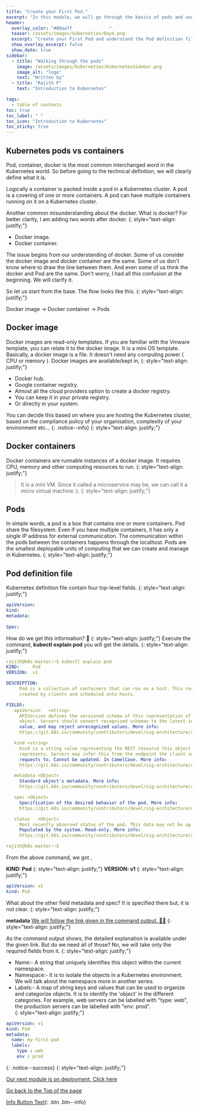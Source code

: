 ```yaml
---
title: "Create your First Pod."
excerpt: "In this module, we will go through the basics of pods and understand the structure of pod definition."
header:
  overlay_color: "#80aaff              "
  teaser: /assets/images/kuberneties/Day4.png
  excerpt: "Create your First Pod and understand the Pod definition file."
  show_overlay_excerpt: false
  show_date: true
sidebar:
  - title: "Walking through the pods"
    image: /assets/images/kuberneties/KubernetesSidebar.png
    image_alt: "logo"
    text: "Written by"
  - title: "Rajith P"
    text: "Introduction to Kubernetes"

tags:
  - table of contents
toc: true
toc_label: " "
toc_icon: "Introduction to Kubernetes"
toc_sticky: true
---
```


## Kubernetes pods vs containers 

Pod, container, docker is the most common interchanged word in the Kubernetes world. So before going to the technical definition, we will clearly define what it is.

Logically a container is packed inside a pod in a Kubernetes cluster. A pod is a covering of one or more containers. A pod can have multiple containers running on it on a Kubernetes cluster.

Another common misunderstanding about the docker. What is docker? For better clarity, I am adding two words after docker.
{: style="text-align: justify;"}

* Docker image.
* Docker container.

The issue begins from our understanding of docker. Some of us consider the docker image and docker container are the same. Some of us don't know where to draw the line between them. And even some of us think the docker and Pod are the same. Don't worry, I had all this confusion at the beginning. We will clarify it.  

So let us start from the base. The flow looks like this.
{: style="text-align: justify;"}

Docker image -> Docker container -> Pods 

## Docker image

Docker images are read-only templates. If you are familiar with the Vmware template, you can relate it to the docker image. It is a mini OS template. Basically, a docker image is a file. It doesn't need any computing power ( CPU or memory ). Docker images are available/kept in,
{: style="text-align: justify;"}

* Docker hub. 
* Google container registry.
* Almost all the cloud providers option to create a docker registry.
* You can keep it in your private registry.
* Or directly in your system.

You can decide this based on where you are hosting the Kubernetes cluster, based on the compliance policy of your organisation, complexity of your environment etc...
{: .notice--info}
{: style="text-align: justify;"}

## Docker containers

Docker containers are runnable instances of a docker image. It requires CPU, memory and other computing resources to run.
{: style="text-align: justify;"}

> It is a mini VM. Since it called a microservice may be, we can call it a micro virtual machine :).
{: style="text-align: justify;"}

## Pods
In simple words, a pod is a box that contains one or more containers. Pod share the filesystem. Even if you have multiple containers, it has only a single IP address for external communication. The communication within the pods between the containers happens through the localhost. Pods are the smallest deployable units of computing that we can create and manage in Kubernetes. 
{: style="text-align: justify;"}


## Pod definition file 

Kubernetes definition file contain four top-level fields.
{: style="text-align: justify;"}

```yaml
apiVersion: 
kind: 
metadata:
 
Spec:
```
How do we get this information? 🤔 
{: style="text-align: justify;"}
Execute the command, **kubectl explain pod** you will get the details.
{: style="text-align: justify;"}

```yaml
rajith@k8s-master:~$ kubectl explain pod
KIND:     Pod
VERSION:  v1

DESCRIPTION:
     Pod is a collection of containers that can run on a host. This resource is
     created by clients and scheduled onto hosts.

FIELDS:
   apiVersion	<string>
     APIVersion defines the versioned schema of this representation of an
     object. Servers should convert recognized schemas to the latest internal
     value, and may reject unrecognized values. More info:
     https://git.k8s.io/community/contributors/devel/sig-architecture/api-conventions.md#resources

   kind	<string>
     Kind is a string value representing the REST resource this object
     represents. Servers may infer this from the endpoint the client submits
     requests to. Cannot be updated. In CamelCase. More info:
     https://git.k8s.io/community/contributors/devel/sig-architecture/api-conventions.md#types-kinds

   metadata	<Object>
     Standard object's metadata. More info:
     https://git.k8s.io/community/contributors/devel/sig-architecture/api-conventions.md#metadata

   spec	<Object>
     Specification of the desired behavior of the pod. More info:
     https://git.k8s.io/community/contributors/devel/sig-architecture/api-conventions.md#spec-and-status

   status	<Object>
     Most recently observed status of the pod. This data may not be up to date.
     Populated by the system. Read-only. More info:
     https://git.k8s.io/community/contributors/devel/sig-architecture/api-conventions.md#spec-and-status

rajith@k8s-master:~$ 
```
From the above command, we got ,

**KIND:     Pod**
{: style="text-align: justify;"}
**VERSION:  v1**
{: style="text-align: justify;"}

```yaml
apiVersion: v1
kind: Pod
```

What about the other field metadata and spec? It is specified there but, it is not clear. 
{: style="text-align: justify;"}

**metadata**  [We will follow the link given in the command output. 🏃🏼](https://git.k8s.io/community/contributors/devel/sig-architecture/api-conventions.md#metadata)
{: style="text-align: justify;"}

As the command output shows, the detailed explanation is available under the given link. But do we need all of those? No, we will take only the required fields from it. 
{: style="text-align: justify;"}


* Name:- A string that uniquely identifies this object within the current namespace. 
* Namespace:- It is to isolate the objects in a Kubernetes environment. We will talk about the namespace more in another series.
* Labels:- A map of string keys and values that can be used to organize and categorize objects. It is to identify the 'object' in the different categories. For example, web servers can be labelled with "type: web", the production servers can be labelled with "env: prod".  
{: style="text-align: justify;"}

```yaml
apiVersion: v1
kind: Pod
metadata:
  name: my-first-pod
  labels:
    type : web
	env : prod  
```

{: .notice--success}
{: style="text-align: justify;"}

[Our next module is on deployment, Click here](https://rajith.in/Kubernetes/KubernetesPart5_Deployment-1/)

<div markdown="0"><a href="#" class="btn btn--success">Go back to the Top of the page </a></div>     

 [Info Button Text](https://mangodairy.github.io/devsite/Kubernetes/#kubernetes-in-7-days-in-a-week-){: .btn .btn--info}
 




